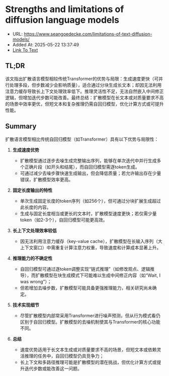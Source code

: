 # Strengths and limitations of diffusion language models
- URL: https://www.seangoedecke.com/limitations-of-text-diffusion-models/
- Added At: 2025-05-22 13:37:49
- [Link To Text](2025-05-22-strengths-and-limitations-of-diffusion-language-models_raw.md)

## TL;DR


该文指出扩散语言模型相较传统Transformer的优势与局限：生成速度更快（可并行处理多段，但步数减少会影响质量），适合通过分块生成长文本；却因无法利用注意力缓存导致长上下文处理效率低下。推理灵活性不足，无法自然嵌入中间修正逻辑，但增加迭代步数可能改善。最终总结：扩散模型在长文本或对质量要求不高的场景中效率更优，但短文本和复杂推理仍需自回归模型，优化计算方式或可提升性能。

## Summary


扩散语言模型相比传统自回归模型（如Transformer）具有以下优势与局限性：  

1. **生成速度优势**  
   - 扩散模型通过逐步去噪生成完整输出序列，能够在单次迭代中并行生成多个正确片段（如开头和结尾），而自回归模型需逐token生成。  
   - 可通过减少去噪步骤快速生成输出，但会降低质量；若允许输出存在少量错误，扩散模型效率更高。  

2. **固定长度输出的特性**  
   - 单次生成固定长度的token序列（如256个），但可通过分块扩展生成超过此长度的内容。  
   - 生成与固定长度相当或更长的文本时，扩散模型速度更快；若仅需少量token（如2-3个），自回归模型可能更高效。  

3. **长上下文处理效率较低**  
   - 因无法利用注意力缓存（key-value cache），扩散模型在长输入序列（大上下文窗口）中需重复计算注意力权重，导致速度和计算成本显著上升。  

4. **推理能力的不确定性**  
   - 自回归模型可通过逐token调整实现“链式推理”（如修改观点、逻辑推导），而扩散模型在块生成模式下可能难以生成中间修正内容（如“Wait, I was wrong”）；  
   - 但若增加去噪步数，扩散模型可能具备更强推理能力，相关研究尚未确定。  

5. **技术实现细节**  
   - 尽管扩散模型内部常采用Transformer进行噪声预测，但从行为模式看仍区别于自回归模型。扩散模型的去噪机制使其与Transformer的核心功能不同。  

6. **总结**  
   - 速度优势适用于长文本生成或对质量要求不高的场景，但短文本或依赖灵活推理的任务中，自回归模型仍具竞争力；  
   - 长上下文和多路径推理可能是扩散模型的潜在挑战，但优化计算方式或提升迭代步数或能改善这一问题。
